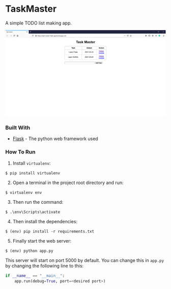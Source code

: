 # TaskMaster

A simple TODO list making app.

<p align="center">
  <img src="./img/ss.png" alt="Size Limit CLI" width="738">
</p>

### Built With

* [Flask](https://flask.palletsprojects.com/en/1.1.x/) - The python web framework used

### How To Run
1. Install `virtualenv`:
```
$ pip install virtualenv
```

2. Open a terminal in the project root directory and run:
```
$ virtualenv env
```

3. Then run the command:
```
$ .\env\Scripts\activate
```

4. Then install the dependencies:
```
$ (env) pip install -r requirements.txt
```

5. Finally start the web server:
```
$ (env) python app.py
```

This server will start on port 5000 by default. You can change this in `app.py` by changing the following line to this:

```python
if __name__ == "__main__":
    app.run(debug=True, port=<desired port>)
```